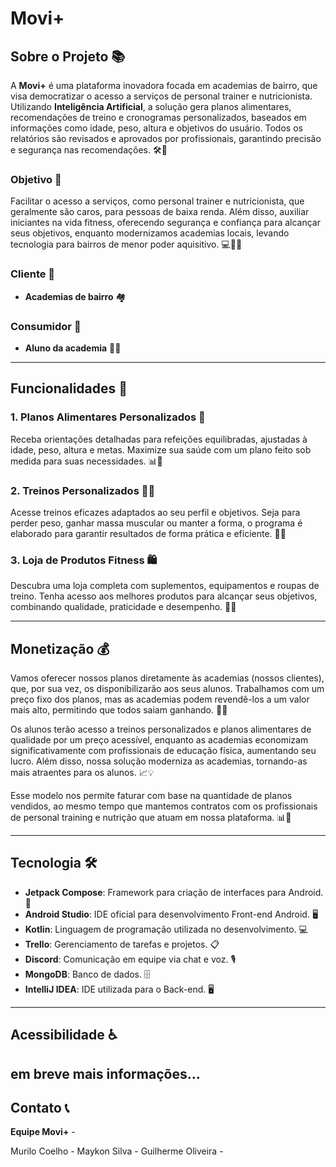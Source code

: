 
# Movi+ 

## Sobre o Projeto 📚

A **Movi+** é uma plataforma inovadora focada em academias de bairro, que visa democratizar o acesso a serviços de personal trainer e nutricionista. Utilizando **Inteligência Artificial**, a solução gera planos alimentares, recomendações de treino e cronogramas personalizados, baseados em informações como idade, peso, altura e objetivos do usuário. Todos os relatórios são revisados e aprovados por profissionais, garantindo precisão e segurança nas recomendações. 🛠️🤖

### Objetivo 🎯

Facilitar o acesso a serviços, como personal trainer e nutricionista, que geralmente são caros, para pessoas de baixa renda. Além disso, auxiliar iniciantes na vida fitness, oferecendo segurança e confiança para alcançar seus objetivos, enquanto modernizamos academias locais, levando tecnologia para bairros de menor poder aquisitivo. 💻🏋️‍♂️

### Cliente 🏢

- **Academias de bairro** 🏘️

### Consumidor 👤

- **Aluno da academia** 🧑‍🎓

---

## Funcionalidades 🚀

### 1. Planos Alimentares Personalizados 🥗  
Receba orientações detalhadas para refeições equilibradas, ajustadas à idade, peso, altura e metas. Maximize sua saúde com um plano feito sob medida para suas necessidades. 📊🍎

### 2. Treinos Personalizados 🏋️‍♀️  
Acesse treinos eficazes adaptados ao seu perfil e objetivos. Seja para perder peso, ganhar massa muscular ou manter a forma, o programa é elaborado para garantir resultados de forma prática e eficiente. 💪📅

### 3. Loja de Produtos Fitness 🛍️  
Descubra uma loja completa com suplementos, equipamentos e roupas de treino. Tenha acesso aos melhores produtos para alcançar seus objetivos, combinando qualidade, praticidade e desempenho. 🥤👕

---

## Monetização 💰

Vamos oferecer nossos planos diretamente às academias (nossos clientes), que, por sua vez, os disponibilizarão aos seus alunos. Trabalhamos com um preço fixo dos planos, mas as academias podem revendê-los a um valor mais alto, permitindo que todos saiam ganhando. 💸🤝

Os alunos terão acesso a treinos personalizados e planos alimentares de qualidade por um preço acessível, enquanto as academias economizam significativamente com profissionais de educação física, aumentando seu lucro. Além disso, nossa solução moderniza as academias, tornando-as mais atraentes para os alunos. 📈💡

Esse modelo nos permite faturar com base na quantidade de planos vendidos, ao mesmo tempo que mantemos contratos com os profissionais de personal training e nutrição que atuam em nossa plataforma. 📊💼

---

## Tecnologia 🛠️

- **Jetpack Compose**: Framework para criação de interfaces para Android. 📱
- **Android Studio**: IDE oficial para desenvolvimento Front-end Android. 🖥️
- **Kotlin**: Linguagem de programação utilizada no desenvolvimento. 💻
- **Trello**: Gerenciamento de tarefas e projetos. 📋
- **Discord**: Comunicação em equipe via chat e voz. 🎙️
- **MongoDB**: Banco de dados. 🗄️
- **IntelliJ IDEA**: IDE utilizada para o Back-end. 🖥️

---

## Acessibilidade ♿


em breve mais informações...
---


## Contato 📞

**Equipe Movi+** - 

Murilo Coelho - 
Maykon Silva - 
Guilherme Oliveira - 

